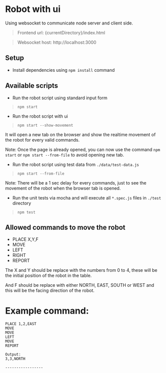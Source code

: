 # Robot with ui

Using websocket to communicate node server and client side.

> Frontend url: {currentDirectory}/index.html

> Websocket host: http://localhost:3000

## Setup

* Install dependencies using `npm install` command

## Available scripts

* Run the robot script using standard input form
> `npm start`

* Run the robot script with ui
> `npm start --show-movement`

It will open a new tab on the browser and show the realtime movement of the robot for every valid commands. 

Note: Once the page is already opened, you can now use the command `npm start` or `npm start --from-file` to avoid opening new tab.
 
* Run the robot script using test data from `./data/test-data.js`
> `npm start --from-file`

Note: There will be a 1 sec delay for every commands, just to see the movement of the robot when the browser tab is opened.

* Run the unit tests via mocha and will execute all `*.spec.js` files in `./test` directory
> `npm test`

## Allowed commands to move the robot

* PLACE X,Y,F
* MOVE
* LEFT
* RIGHT
* REPORT

The X and Y should be replace with the numbers from 0 to 4, these will be the initial position of the robot in the table.
 
And F should be replace with either NORTH, EAST, SOUTH or WEST and this will be the facing direction of the robot.

# Example command:

```
PLACE 1,2,EAST
MOVE
MOVE
LEFT
MOVE
REPORT

Output:
3,3,NORTH

-----------------

```
